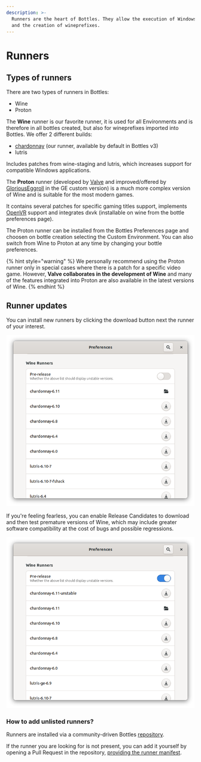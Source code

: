 ```yaml
---
description: >-
  Runners are the heart of Bottles. They allow the execution of Windows software
  and the creation of wineprefixes.
---
```


# Runners

## Types of runners

There are two types of runners in Bottles:

* Wine
* Proton

The **Wine** runner is our favorite runner, it is used for all Environments and is therefore in all bottles created, but also for wineprefixes imported into Bottles. We offer 2 different builds:

* [chardonnay](https://github.com/bottlesdevs/wine) \(our runner, available by default in Bottles v3\)
* lutris

Includes patches from wine-staging and lutris, which increases support for compatible Windows applications.

The **Proton** runner \(developed by [Valve](https://github.com/ValveSoftware/Proton) and improved/offered by [GloriousEggroll](https://github.com/GloriousEggroll/proton-ge-custom) in the GE custom version\) is a much more complex version of Wine and is suitable for the most modern games.

It contains several patches for specific gaming titles support, implements [OpenVR](https://partner.steamgames.com/doc/features/steamvr/openvr) support and integrates dxvk \(installable on wine from the bottle preferences page\).

The Proton runner can be installed from the Bottles Preferences page and choosen on bottle creation selecting the Custom Environment. You can also switch from Wine to Proton at any time by changing your bottle preferences.

{% hint style="warning" %}
We personally recommend using the Proton runner only in special cases where there is a patch for a specific video game. However, **Valve collaborates in the development of Wine** and many of the features integrated into Proton are also available in the latest versions of Wine.
{% endhint %}

## Runner updates

You can install new runners by clicking the download button next the runner of your interest.

![Runners management from Bottles preferences](../.gitbook/assets/image%20%2818%29.png)

If you're feeling fearless, you can enable Release Candidates to download and then test premature versions of Wine, which may include greater software compatibility at the cost of bugs and possible regressions.

![Pre-release](../.gitbook/assets/image%20%2816%29.png)

### How to add unlisted runners?

Runners are installed via a community-driven Bottles [repository](https://github.com/bottlesdevs/components).

If the runner you are looking for is not present, you can add it yourself by opening a Pull Request in the repository, [providing the runner manifest](https://github.com/bottlesdevs/components/blob/main/README.md#how-to-contribute).

